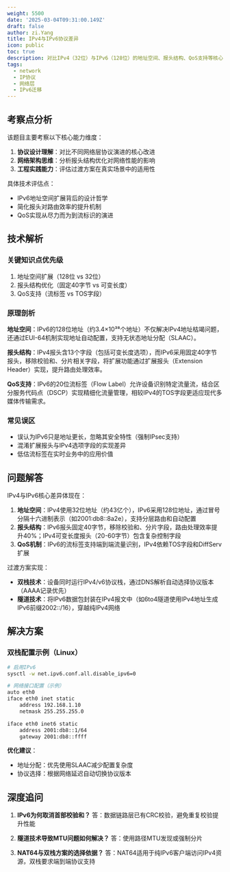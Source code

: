 ```yaml
---
weight: 5500
date: '2025-03-04T09:31:00.149Z'
draft: false
author: zi.Yang
title: IPv4与IPv6协议差异
icon: public
toc: true
description: 对比IPv4（32位）与IPv6（128位）的地址空间、报头结构、QoS支持等核心差异，说明双栈技术、隧道技术等过渡方案的实现原理。
tags:
  - network
  - IP协议
  - 网络层
  - IPv6迁移
---
```


## 考察点分析

该题目主要考察以下核心能力维度：
1. **协议设计理解**：对比不同网络层协议演进的核心改进
2. **网络架构思维**：分析报头结构优化对网络性能的影响
3. **工程实践能力**：评估过渡方案在真实场景中的适用性

具体技术评估点：
- IPv6地址空间扩展背后的设计哲学
- 简化报头对路由效率的提升机制
- QoS实现从尽力而为到流标识的演进

## 技术解析

### 关键知识点优先级
1. 地址空间扩展（128位 vs 32位）
2. 报头结构优化（固定40字节 vs 可变长度）
3. QoS支持（流标签 vs TOS字段）

### 原理剖析
**地址空间**：IPv6的128位地址（约3.4×10³⁸个地址）不仅解决IPv4地址枯竭问题，还通过EUI-64机制实现地址自动配置，支持无状态地址分配（SLAAC）。

**报头结构**：IPv4报头含13个字段（包括可变长度选项），而IPv6采用固定40字节报头，移除校验和、分片相关字段，将扩展功能通过扩展报头（Extension Header）实现，提升路由处理效率。

**QoS支持**：IPv6的20位流标签（Flow Label）允许设备识别特定流量流，结合区分服务代码点（DSCP）实现精细化流量管理，相较IPv4的TOS字段更适应现代多媒体传输需求。

### 常见误区
- 误认为IPv6只是地址更长，忽略其安全特性（强制IPsec支持）
- 混淆扩展报头与IPv4选项字段的实现差异
- 低估流标签在实时业务中的应用价值


## 问题解答

IPv4与IPv6核心差异体现在：
1. **地址空间**：IPv4使用32位地址（约43亿个），IPv6采用128位地址，通过冒号分隔十六进制表示（如2001:db8::8a2e），支持分层路由和自动配置
2. **报头结构**：IPv6报头固定40字节，移除校验和、分片字段，路由处理效率提升40%；IPv4可变长度报头（20-60字节）包含复杂控制字段
3. **QoS机制**：IPv6的流标签支持端到端流量识别，IPv4依赖TOS字段和DiffServ扩展

过渡方案实现：
- **双栈技术**：设备同时运行IPv4/v6协议栈，通过DNS解析自动选择协议版本（AAAA记录优先）
- **隧道技术**：将IPv6数据包封装在IPv4报文中（如6to4隧道使用IPv4地址生成IPv6前缀2002::/16），穿越纯IPv4网络


## 解决方案

### 双栈配置示例（Linux）
```bash
# 启用IPv6
sysctl -w net.ipv6.conf.all.disable_ipv6=0

# 网络接口配置（示例）
auto eth0
iface eth0 inet static
    address 192.168.1.10
    netmask 255.255.255.0

iface eth0 inet6 static
    address 2001:db8::1/64
    gateway 2001:db8::ffff
```

**优化建议**：
- 地址分配：优先使用SLAAC减少配置复杂度
- 协议选择：根据网络延迟自动切换协议版本


## 深度追问

1. **IPv6为何取消首部校验和？**
   答：数据链路层已有CRC校验，避免重复校验提升性能

2. **隧道技术导致MTU问题如何解决？**
   答：使用路径MTU发现或强制分片

3. **NAT64与双栈方案的选择依据？**
   答：NAT64适用于纯IPv6客户端访问IPv4资源，双栈要求端到端协议支持